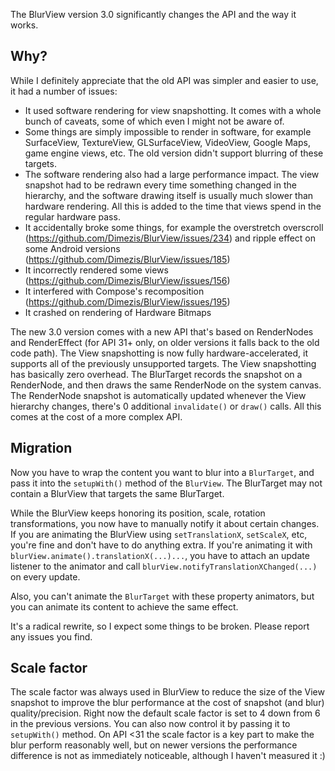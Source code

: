 The BlurView version 3.0 significantly changes the API and the way it works.

## Why?

While I definitely appreciate that the old API was simpler and easier to use, it had a number of
issues:

- It used software rendering for view snapshotting. It comes with a whole bunch of caveats, some of
  which even I might not be aware of.
- Some things are simply impossible to render in software, for example SurfaceView, TextureView,
  GLSurfaceView, VideoView, Google Maps, game engine views, etc.
  The old version didn't support blurring of these targets.
- The software rendering also had a large performance impact. The view snapshot had to be redrawn
  every time something changed in the hierarchy,
  and the software drawing itself is usually much slower than hardware rendering. All this is added
  to the time that views spend in the regular hardware pass.
- It accidentally broke some things, for example the overstretch
  overscroll (https://github.com/Dimezis/BlurView/issues/234) and ripple effect on some Android
  versions (https://github.com/Dimezis/BlurView/issues/185)
- It incorrectly rendered some views (https://github.com/Dimezis/BlurView/issues/156)
- It interfered with Compose's recomposition (https://github.com/Dimezis/BlurView/issues/195)
- It crashed on rendering of Hardware Bitmaps

The new 3.0 version comes with a new API that's based on RenderNodes and RenderEffect (for API 31+
only, on older versions it falls back to the old code path).
The View snapshotting is now fully hardware-accelerated, it supports all of the previously
unsupported targets.
The View snapshotting has basically zero overhead. The BlurTarget records the snapshot on a
RenderNode, and then draws the same RenderNode on the system canvas.
The RenderNode snapshot is automatically updated whenever the View hierarchy changes, there's 0
additional
`invalidate()` or `draw()` calls.
All this comes at the cost of a more complex API.

## Migration

Now you have to wrap the content you want to blur
into a `BlurTarget`, and pass it into the `setupWith()` method of the `BlurView`.
The BlurTarget may not contain a BlurView that targets the same BlurTarget.

While the BlurView keeps honoring its position, scale, rotation transformations, you now have to
manually notify it about certain changes.
If you are animating the BlurView using `setTranslationX`, `setScaleX`, etc, you're fine and don't
have to do anything extra.
If you're animating it with `blurView.animate().translationX(...)...`, you have to attach an update
listener to the animator and call `blurView.notifyTranslationXChanged(...)` on every update.

Also, you can't animate the `BlurTarget` with these property animators, but you can animate its
content to achieve the same effect.

It's a radical rewrite, so I expect some things to be broken. Please report any issues you find.

## Scale factor

The scale factor was always used in BlurView to reduce the size of the View snapshot to improve the
blur
performance at the cost of snapshot (and blur) quality/precision.
Right now the default scale factor is set to 4 down from 6 in the previous versions.
You can also now control it by passing it to `setupWith()` method.
On API <31 the scale factor is a key part to make the blur perform reasonably well, but on newer
versions the performance difference is not as immediately noticeable, although I haven't measured
it :) 